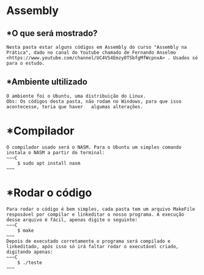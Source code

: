 # Assembly

##

## *O que será mostrado?
    Nesta pasta estar alguns códigos em Assembly do curso "Assembly na Prática", dado no canal do Youtube chamado de Fernando Anselmo <https://www.youtube.com/channel/UC4VS4Emzy0TSbfgMfWcpnxA> . Usados só para o estudo.

## *Ambiente ultilizado
    O ambiente foi o Ubuntu, uma distribuição do Linux.
    Obs: Os códigos desta pasta, não rodam no Windows, para que isso acontecesse, teria que haver   algumas alterações.

# *Compilador
    O compilador usado será o NASM. Para o Ubuntu um simples comando instala o NASM a partir do terminal:
    ~~~C
        $ sudo apt install nasm
    ~~~ 
# *Rodar o código
    Para rodar o código é bem simples, cada pasta tem um arquivo MakeFile resposável por compilar e linkeditar o nosso programa. A execução desse arquivo é fácil, apenas digite o seguinte:
    ~~~C
        $ make
    ~~~
    Depois de executado corretamente o programa será compilado e linkeditado, após isso só irá faltar rodar o executável criado, digitando apenas:
    ~~~C
        $ ./teste
    ~~~